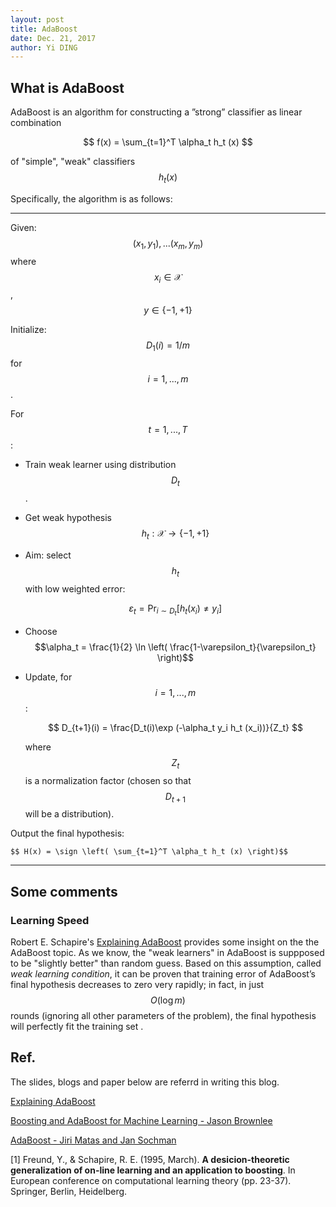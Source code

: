 ```yaml
--- 
layout: post
title: AdaBoost
date: Dec. 21, 2017
author: Yi DING
---
```


[comment]: # (Some contents about AdaBoost and maybe GBDT)

## What is AdaBoost

AdaBoost is an algorithm for constructing a ”strong” classifier as linear combination

$$ f(x) = \sum_{t=1}^T \alpha_t h_t (x) $$

of "simple", "weak" classifiers $$h_t (x)$$

Specifically, the algorithm is as follows:

----
Given: $$(x_1, y_1),...(x_m,y_m)$$ where $$x_i \in \mathscr X$$, $$y\in\{-1,+1\}$$

Initialize: $$D_1(i)=1/m$$ for $$i=1,...,m$$.

For $$t=1,...,T$$:

* Train weak learner using distribution $$D_t$$.
* Get weak hypothesis $$h_t : \mathscr X \to \{-1, +1\}$$
* Aim: select $$h_t$$ with low weighted error:
    
    $$ \varepsilon_t = \text{Pr}_{i\sim D_t} [h_t(x_i)\ne y_i] $$
* Choose $$\alpha_t = \frac{1}{2} \ln \left( \frac{1-\varepsilon_t}{\varepsilon_t} \right)$$
* Update, for $$i=1,...,m$$:

    $$ D_{t+1}(i) = \frac{D_t(i)\exp (-\alpha_t y_i h_t (x_i))}{Z_t} $$
    
    where $$Z_t$$ is a normalization factor (chosen so that $$D_{t+1}$$ will be a distribution).
    
Output the final hypothesis:

    $$ H(x) = \sign \left( \sum_{t=1}^T \alpha_t h_t (x) \right)$$
    
----

## Some comments

### Learning Speed
Robert E. Schapire's [Explaining AdaBoost](http://rob.schapire.net/papers/explaining-adaboost.pdf) provides some insight on the the AdaBoost topic. As we know, the "weak learners" in AdaBoost is suppposed to be "slightly better" than random guess. Based on this assumption, called *weak learning condition*, it can be proven that training error of AdaBoost’s final hypothesis decreases to zero very rapidly; in fact, in just $$O(\log m)$$ rounds (ignoring all other parameters of the problem), the final hypothesis will perfectly fit the training set .

## Ref.
The slides, blogs and paper below are referrd in writing this blog.

[Explaining AdaBoost](http://rob.schapire.net/papers/explaining-adaboost.pdf)

[Boosting and AdaBoost for Machine Learning - Jason Brownlee](https://machinelearningmastery.com/boosting-and-adaboost-for-machine-learning/)

[AdaBoost - Jiri Matas and Jan Sochman](http://www.robots.ox.ac.uk/~az/lectures/cv/adaboost_matas.pdf)

[1] Freund, Y., & Schapire, R. E. (1995, March). **A desicion-theoretic generalization of on-line learning and an application to boosting**. In European conference on computational learning theory (pp. 23-37). Springer, Berlin, Heidelberg.